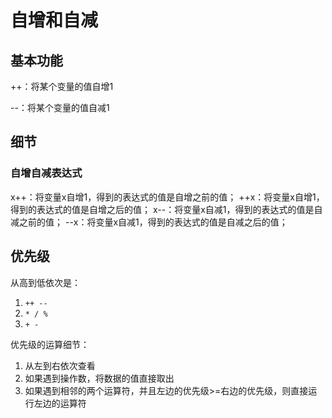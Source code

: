 # 自增和自减

## 基本功能

++：将某个变量的值自增1

--：将某个变量的值自减1

## 细节

### 自增自减表达式

x++：将变量x自增1，得到的表达式的值是自增之前的值；
++x：将变量x自增1，得到的表达式的值是自增之后的值；
x--：将变量x自减1，得到的表达式的值是自减之前的值；
--x：将变量x自减1，得到的表达式的值是自减之后的值；

## 优先级

从高到低依次是：

1. ```++ --```
2. ```* / %```
3. ```+ -```

优先级的运算细节：

1. 从左到右依次查看
2. 如果遇到操作数，将数据的值直接取出
3. 如果遇到相邻的两个运算符，并且左边的优先级>=右边的优先级，则直接运行左边的运算符
